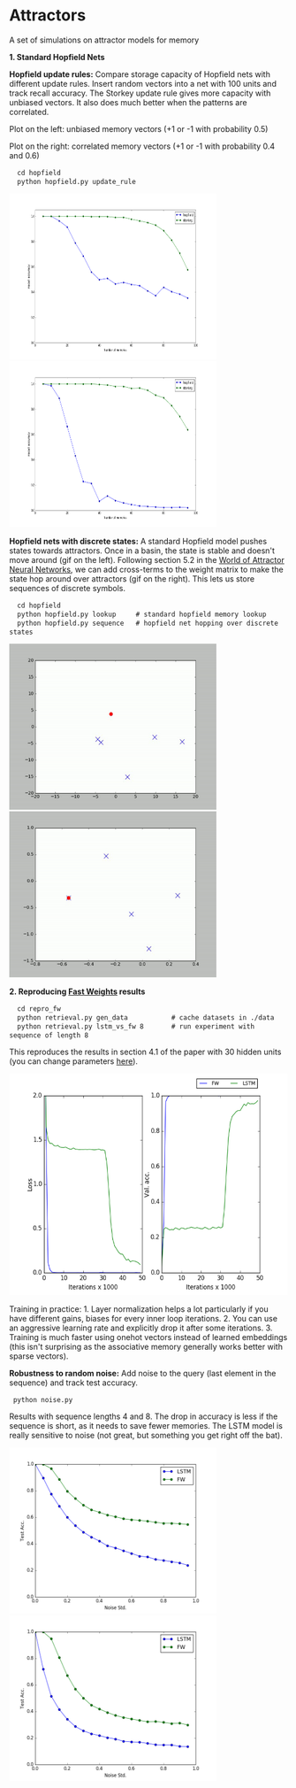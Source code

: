 # Attractors
A set of simulations on attractor models for memory

**1. Standard Hopfield Nets**

**Hopfield update rules:**
Compare storage capacity of Hopfield nets with different update rules. Insert random vectors into a net with 100 units and track recall accuracy. The Storkey update rule gives more capacity with unbiased vectors. It also does much better when the patterns are correlated.

Plot on the left: unbiased memory vectors (+1 or -1 with probability 0.5)

Plot on the right: correlated memory vectors (+1 or -1 with probability 0.4 and 0.6)

      cd hopfield
      python hopfield.py update_rule

<p float="left">
      <img src="hopfield/capacity_50.png" width="375" height="300" />
      <img src="hopfield/capacity_40.png" width="375" height="300" />
</p>

**Hopfield nets with discrete states:**
A standard Hopfield model pushes states towards attractors. Once in a basin, the state is stable and doesn't move around (gif on the left). Following section 5.2 in the [World of Attractor Neural Networks](https://www.amazon.com/Modeling-Brain-Function-Attractor-Networks/dp/0521421241), we can add cross-terms to the weight matrix to make the state hop around over attractors (gif on the right). This lets us store sequences of discrete symbols.

      cd hopfield
      python hopfield.py lookup     # standard hopfield memory lookup
      python hopfield.py sequence   # hopfield net hopping over discrete states

<p float="left">
      <img src="hopfield/lookup.gif" width="375" height="300" />
      <img src="hopfield/sequence.gif" width="375" height="300" />
</p>



**2. Reproducing [Fast Weights](https://arxiv.org/pdf/1610.06258.pdf) results**

      cd repro_fw
      python retrieval.py gen_data           # cache datasets in ./data
      python retrieval.py lstm_vs_fw 8       # run experiment with sequence of length 8

This reproduces the results in section 4.1 of the paper with 30 hidden units (you can change parameters [here](https://github.com/PCJohn/attractors/blob/e1435ea0bd83a30f41cb22d8cb27992cfb83fd39/repro_fw/retrieval.py#L13)). 

<img src="repro_fw/outputs/seqlen-8.png" width="650" height="400" />

Training in practice: 1. Layer normalization helps a lot particularly if you have different gains, biases for every inner loop iterations. 2. You can use an aggressive learning rate and explicitly drop it after some iterations. 3. Training is much faster using onehot vectors instead of learned embeddings (this isn't surprising as the associative memory generally works better with sparse vectors).


**Robustness to random noise:**
Add noise to the query (last element in the sequence) and track test accuracy.

     python noise.py

Results with sequence lengths 4 and 8. The drop in accuracy is less if the sequence is short, as it needs to save fewer memories. The LSTM model is really sensitive to noise (not great, but something you get right off the bat).

<p float="left">
      <img src="repro_fw/outputs/noise-4.png" width="375" height="300" />
      <img src="repro_fw/outputs/noise-8.png" width="375" height="300" />
</p>

